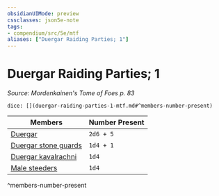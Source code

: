 ```yaml
---
obsidianUIMode: preview
cssclasses: json5e-note
tags:
- compendium/src/5e/mtf
aliases: ["Duergar Raiding Parties; 1"]
---
```

# Duergar Raiding Parties; 1
*Source: Mordenkainen's Tome of Foes p. 83* 

`dice: [](duergar-raiding-parties-1-mtf.md#^members-number-present)`

| Members | Number Present |
|---------|----------------|
| [Duergar](/2-Mechanics/CLI/bestiary/humanoid/duergar.md) | `2d6 + 5` |
| [Duergar stone guards](/2-Mechanics/CLI/bestiary/humanoid/duergar-stone-guard-mpmm.md) | `1d4 + 1` |
| [Duergar kavalrachni](/2-Mechanics/CLI/bestiary/humanoid/duergar-kavalrachni-mpmm.md) | `1d4` |
| [Male steeders](/2-Mechanics/CLI/bestiary/monstrosity/male-steeder-mpmm.md) | `1d4` |
^members-number-present